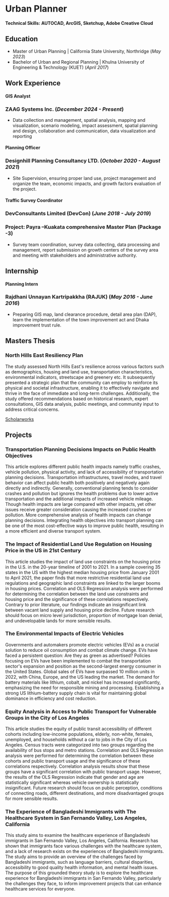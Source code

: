 # Urban Planner

#### Technical Skills: AUTOCAD, ArcGIS, Sketchup, Adobe Creative Cloud

## Education							       		
- Master of Urban Planning	| California State University, Northridge (_May 2023_)	 			        		
- Bachelor of Urban and Regional Planning | Khulna University of Engineering & Technology (KUET) (_April 2017_)

## Work Experience
#### GIS Analyst 
### ZAAG Systems Inc. (_December 2024 - Present_)
- Data collection and management, spatial analysis, mapping and visualization, scenario modeling, impact assessment, spatial planning and design, collaboration and communication, data visualization and reporting

#### Planning Officer 
### Designhill Planning Consultancy LTD. (_October 2020 - August 2021_)
- Site Supervision, ensuring proper land use, project management and organize the team, economic impacts, and growth factors evaluation of the project.

#### Traffic Survey Coordinator 
### DevConsultants Limited (DevCon) (_June 2018 - July 2019_)
### Project: Payra –Kuakata comprehensive Master Plan (Package -3)
- Survey team coordination, survey data collecting, data processing and management, report submission on growth centers of the survey area and meeting with stakeholders and administrative authority.

## Internship
#### Planning Intern
### Rajdhani Unnayan Kartripakkha (RAJUK) (_May 2016 - June 2016_)
- Preparing GIS map, land clearance procedure, detail area plan (DAP), learn the implementation of the town improvement act and Dhaka improvement trust rule.

## Masters Thesis
### North Hills East Resiliency Plan 
The study assessed North Hills East's resilience across various factors such as demographics, housing and land use, transportation characteristics, environmental indicators, streetscape and greenery etc. It subsequently presented a strategic plan that the community can employ to reinforce its physical and societal infrastructure, enabling it to effectively navigate and thrive in the face of immediate and long-term challenges. Additionally, the study offered recommendations based on historical research, expert consultations, GIS data analysis, public meetings, and community input to address critical concerns.

[Scholarworks](http://hdl.handle.net/20.500.12680/dv1401663)

## Projects
### Transportation Planning Decisions Impacts on Public Health Objectives
This article explores different public health impacts namely traffic crashes, vehicle pollution, physical activity, and lack of accessibility of transportation planning decisions. Transportation infrastructures, travel modes, and travel behavior can affect public health both positively and negatively again directly and indirectly. Generally, conventional planning tends to consider crashes and pollution but ignores the health problems due to lower active transportation and the additional impacts of increased vehicle mileage. Though health impacts are large compared with other impacts, yet other issues receive greater consideration causing the increased crashes or pollution. More comprehensive analysis of health impacts can change planning decisions. Integrating health objectives into transport planning can be one of the most cost-effective ways to improve public health, resulting in a more efficient and diverse transport system.

### The Impact of Residential Land Use Regulation on Housing Price in the US in 21st Century
This article studies the impact of land use constraints on the housing price in the U.S. in the 20-year timeline of 2001 to 2021. In a sample covering 35 states in the US with the highest median housing price from January 2001 to April 2021, the paper finds that more restrictive residential land use regulations and geographic land constraints are linked to the larger booms in housing prices. Correlation and OLS Regression analysis were performed for determining the correlation between the land use constraints and housing price and the significance of these correlations respectively. Contrary to prior literature, our findings indicate an insignificant link between vacant land supply and housing price decline. Future research should focus on micro level jurisdiction, proportion of mortgage loan denial, and undevelopable lands for more sensible results.

### The Environmental Impacts of Electric Vehicles
Governments and automakers promote electric vehicles (EVs) as a crucial solution to reduce oil consumption and combat climate change. EVs have faced a persistent question: Are they as green as advertised? Policies focusing on EVs have been implemented to combat the transportation sector's expansion and position as the second-largest energy consumer in the United States. Global sales of EVs have surpassed 10 million units in 2022, with China, Europe, and the US leading the market. The demand for battery materials like lithium, cobalt, and nickel has increased significantly, emphasizing the need for responsible mining and processing. Establishing a strong US lithium-battery supply chain is vital for maintaining global dominance in efficiency and cost reduction.

### Equity Analysis in Access to Public Transport for Vulnerable Groups in the City of Los Angeles
This article studies the equity of public transit accessibility of different cohorts including low-income populations, elderly, non-white, females, unemployed, and households without a car to jobs in the City of Los Angeles. Census tracts were categorized into two groups regarding the availability of bus stops and metro stations. Correlation and OLS Regression analysis were performed for determining the correlation between these cohorts and public transport usage and the significance of these correlations respectively. Correlation analysis results show that these groups have a significant correlation with public transport usage. However, the results of the OLS Regression indicate that gender and age are statistically significant whereas vehicle ownership is statistically insignificant. Future research should focus on public perception, conditions of connecting roads, different destinations, and more disadvantaged groups for more sensible results.

### The Experience of Bangladeshi Immigrants with The Healthcare System in San Fernando Valley, Los Angeles, California
This study aims to examine the healthcare experience of Bangladeshi immigrants in San Fernando Valley, Los Angeles, California. Research has shown that immigrants face various challenges with the healthcare system, and a lack of research exists on the experiences of Bangladeshi immigrants. The study aims to provide an overview of the challenges faced by Bangladeshi immigrants, such as language barriers, cultural disparities, accessibility to good quality health information, and mental health issues. The purpose of this grounded theory study is to explore the healthcare experience for Bangladeshi immigrants in San Fernando Valley, particularly the challenges they face, to inform improvement projects that can enhance healthcare services for everyone.


